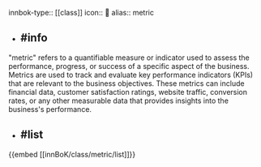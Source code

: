 innbok-type:: [[class]]
icon:: 📐
alias:: metric

- ## #info 
"metric" refers to a quantifiable measure or indicator used to assess the performance, progress, or success of a specific aspect of the business. Metrics are used to track and evaluate key performance indicators (KPIs) that are relevant to the business objectives. These metrics can include financial data, customer satisfaction ratings, website traffic, conversion rates, or any other measurable data that provides insights into the business's performance.
- ## #list 
{{embed [[innBoK/class/metric/list]]}}











